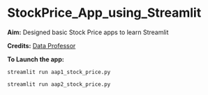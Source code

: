 # StockPrice_App_using_Streamlit
**Aim:** Designed basic Stock Price apps to learn Streamlit

**Credits:** [Data Professor](http://youtube.com/dataprofessor)

**To Launch the app:**

`streamlit run aap1_stock_price.py`

`streamlit run aap2_stock_price.py`
